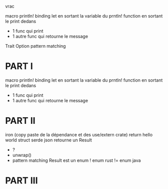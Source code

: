 vrac

macro println!
binding let en sortant la variable du prntln!
function en sortant le print dedans
- 1 func qui print
- 1 autre func qui retourne le message

Trait
Option
pattern matching

PART I
===
macro println!
binding let en sortant la variable du prntln!
function en sortant le print dedans
- 1 func qui print
- 1 autre func qui retourne le message

PART II
===
iron (copy paste de la dépendance et des use/extern crate)
return hello world
struct
serde json
retourne un Result
- ?
- unwrap()
- pattern matching
Result est un enum !
enum rust != enum java

PART III
===
